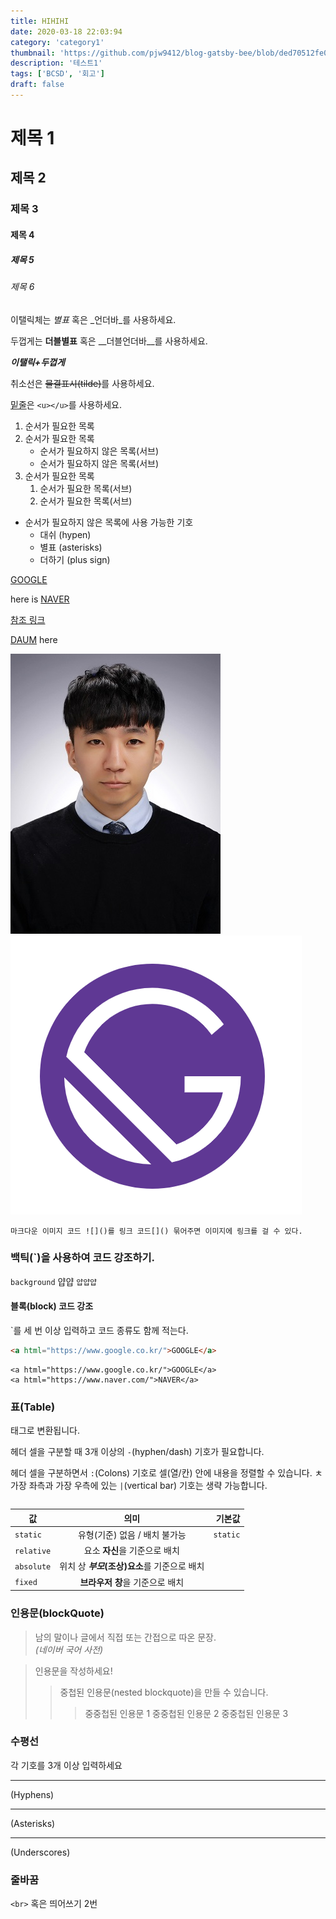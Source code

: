 ```yaml
---
title: HIHIHI
date: 2020-03-18 22:03:94
category: 'category1'
thumbnail: 'https://github.com/pjw9412/blog-gatsby-bee/blob/ded70512fe086248c9f9e7fa3d1baa197d975d66/content/blog/category1/images/hello.png'
description: '테스트1'
tags: ['BCSD', '회고']
draft: false
---
```


# 제목 1
## 제목 2
### 제목 3
#### 제목 4
##### 제목 5
###### 제목 6

이탤릭체는 *별표* 혹은 _언더바_를 사용하세요.

두껍게는 **더블별표** 혹은 __더블언더바__를 사용하세요.

**_이탤릭+두껍게_**

취소선은 ~~물결표시(tilde)~~를 사용하세요.

<u>밑줄</u>은 `<u></u>`를 사용하세요.


1. 순서가 필요한 목록
2. 순서가 필요한 목록
    - 순서가 필요하지 않은 목록(서브)
    - 순서가 필요하지 않은 목록(서브)
3. 순서가 필요한 목록
    1. 순서가 필요한 목록(서브)
    2. 순서가 필요한 목록(서브)

- 순서가 필요하지 않은 목록에 사용 가능한 기호
    - 대쉬 (hypen)
    * 별표 (asterisks)
    + 더하기 (plus sign)


[GOOGLE](https://google.com)

here is [NAVER]

[참조 링크]

[DAUM] here

[NAVER]:https://naver.com "링크설명"
[DAUM]:https://daum.net
[참조 링크]: https://daum.net

![대체 텍스트 입력란](./images/박재욱.jpg)
[![gatsby](./images/hello.png)](https://kr.vuejs.org)

```
마크다운 이미지 코드 ![]()를 링크 코드[]() 묶어주면 이미지에 링크를 걸 수 있다.
```

### 백틱(`)을 사용하여 코드 강조하기.

`background` 얍얍 `얍얍얍`

#### 블록(block) 코드 강조

`를 세 번 이상 입력하고 코드 종류도 함께 적는다.

```html
<a html="https://www.google.co.kr/">GOOGLE</a>
```
```html{2}
<a html="https://www.google.co.kr/">GOOGLE</a>
<a html="https://www.naver.com/">NAVER</a>

```

### 표(Table)
<table> 태그로 변환됩니다.

헤더 셀을 구분할 때 3개 이상의 `-`(hyphen/dash) 기호가 필요합니다.

헤더 셀을 구분하면서 `:`(Colons) 기호로 셀(열/칸) 안에 내용을 정렬할 수 있습니다.
ㅊ
가장 좌측과 가장 우측에 있는 `|`(vertical bar) 기호는 생략 가능합니다.

값 | 의미 | 기본값
---|:---:|---:
`static` | 유형(기준) 없음 / 배치 불가능 | `static`
`relative` | 요소 **자신**을 기준으로 배치 |
`absolute` | 위치 상 **_부모_(조상)요소**를 기준으로 배치 |
`fixed` | **브라우저 창**을 기준으로 배치 |


### 인용문(blockQuote)

> 남의 말이나 글에서 직접 또는 간접으로 따온 문장.  
>  _(네이버 국어 사전)_


> 인용문을 작성하세요!
>> 중첩된 인용문(nested blockquote)을 만들 수 있습니다.
>>> 중중첩된 인용문 1
>>> 중중첩된 인용문 2
>>> 중중첩된 인용문 3

### 수평선

각 기호를 3개 이상 입력하세요


---
(Hyphens)

***
(Asterisks)

___
(Underscores)

### 줄바꿈

`<br>` 혹은 띄어쓰기 2번